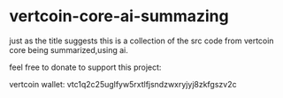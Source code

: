 # vertcoin-core-ai-summazing
just as the title suggests this is a collection of the src code from vertcoin core being summarized,using ai. 

feel free to donate to support this project:

vertcoin wallet: vtc1q2c25uglfyw5rxtlfjsndzwxryjyj8zkfgszv2c
